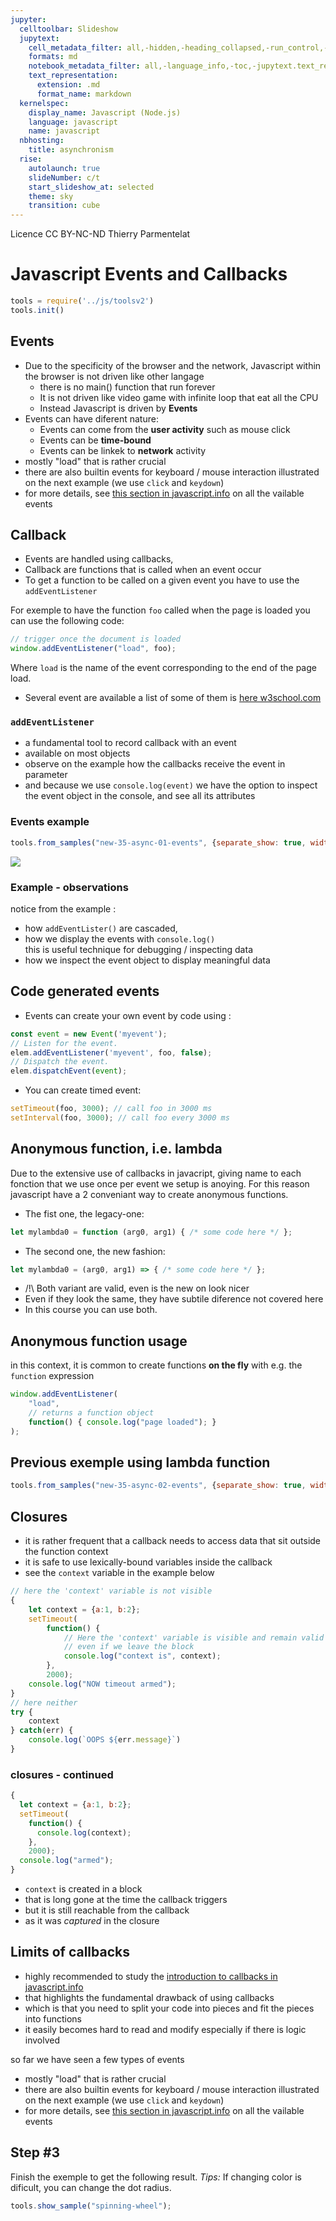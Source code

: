 ```yaml
---
jupyter:
  celltoolbar: Slideshow
  jupytext:
    cell_metadata_filter: all,-hidden,-heading_collapsed,-run_control,-trusted
    formats: md
    notebook_metadata_filter: all,-language_info,-toc,-jupytext.text_representation.jupytext_version,-jupytext.text_representation.format_version
    text_representation:
      extension: .md
      format_name: markdown
  kernelspec:
    display_name: Javascript (Node.js)
    language: javascript
    name: javascript
  nbhosting:
    title: asynchronism
  rise:
    autolaunch: true
    slideNumber: c/t
    start_slideshow_at: selected
    theme: sky
    transition: cube
---
```


<!-- #region slideshow={"slide_type": "slide"} -->
<div class="licence">
<span>Licence CC BY-NC-ND</span>
<span>Thierry Parmentelat</span>
</div>
<!-- #endregion -->

<!-- #region slideshow={"slide_type": ""} -->
# Javascript Events and Callbacks
<!-- #endregion -->

```javascript
tools = require('../js/toolsv2')
tools.init()
```

<!-- #region slideshow={"slide_type": "slide"} -->
## Events

* Due to the specificity of the browser and the network, Javascript within the browser is not driven like other langage
  * there is no main() function that run forever
  * It is not driven like video game with infinite loop that eat all the CPU
  * Instead Javascript is driven by **Events**
* Events can have diferent nature:
  * Events can come from the **user activity** such as mouse click
  * Events can be **time-bound**
  * Events can be linkek to **network** activity
* mostly "load" that is rather crucial
* there are also builtin events for keyboard / mouse interaction illustrated on the next example (we use `click` and `keydown`)
* for more details, see [this section in javascript.info](https://javascript.info/event-details) on all the vailable events
<!-- #endregion -->

<!-- #region slideshow={"slide_type": "slide"} -->
## Callback

* Events are handled using callbacks,
* Callback are functions that is called when an event occur
* To get a function to be called on a given event you have to use the `addEventListener`

For exemple to have the function `foo` called when the page is loaded you can use the following code:

```javascript
// trigger once the document is loaded
window.addEventListener("load", foo);
```

Where `load` is the name of the event corresponding to the end of the page load.

* Several event are available a list of some of them is [here w3school.com](https://www.w3schools.com/jsref/dom_obj_event.asp)

<!-- #endregion -->

<!-- #region slideshow={"slide_type": "slide"} -->
### `addEventListener`
<!-- #endregion -->

* a fundamental tool to record callback with an event
* available on most objects
* observe on the example how the callbacks receive the event in parameter
* and because we use `console.log(event)` we have the option to inspect the event object in the console, and see all its attributes

<!-- #region slideshow={"slide_type": "slide"} -->
### Events example
<!-- #endregion -->

```javascript hide_input=false
tools.from_samples("new-35-async-01-events", {separate_show: true, width: '40em'})
```

<!-- #region slideshow={"slide_type": "slide"} -->
![](../media/callbacks-chain.png)
<!-- #endregion -->

<!-- #region slideshow={"slide_type": "slide"} -->
### Example - observations
<!-- #endregion -->

notice from the example :

* how `addEventLister()` are cascaded,
* how we display the events with `console.log()`  
  this is useful technique for debugging / inspecting data
* how we inspect the event object to display meaningful data

<!-- #region slideshow={"slide_type": "slide"} -->
## Code generated events

* Events can create your own event by code using :

```javascript
const event = new Event('myevent');
// Listen for the event.
elem.addEventListener('myevent', foo, false);
// Dispatch the event.
elem.dispatchEvent(event);
```

* You can create timed event:

```javascript
setTimeout(foo, 3000); // call foo in 3000 ms
setInterval(foo, 3000); // call foo every 3000 ms

```
<!-- #endregion -->

<!-- #region slideshow={"slide_type": "slide"} -->
## Anonymous function, i.e. lambda

Due to the extensive use of callbacks in javacript, giving name to each fonction that we use once per event we setup is anoying. For this reason javascript have a 2 conveniant way to create anonymous functions.

* The fist one, the legacy-one:
```javascript
let mylambda0 = function (arg0, arg1) { /* some code here */ };
```
* The second one, the new fashion:
```javascript
let mylambda0 = (arg0, arg1) => { /* some code here */ };
```
* /!\ Both variant are valid, even is the new on look nicer
* Even if they look the same, they have subtile diference not covered here
* In this course you can use both.

<!-- #endregion -->

<!-- #region slideshow={"slide_type": "slide"} -->
## Anonymous function usage

in this context, it is common to create functions **on the fly** with e.g. the `function` expression

```javascript
window.addEventListener(
    "load", 
    // returns a function object
    function() { console.log("page loaded"); }  
);
```
<!-- #endregion -->

<!-- #region slideshow={"slide_type": "slide"} -->
## Previous exemple using lambda function
<!-- #endregion -->

```javascript
tools.from_samples("new-35-async-02-events", {separate_show: true, width: '40em'})
```

<!-- #region slideshow={"slide_type": "slide"} -->
## Closures
<!-- #endregion -->

* it is rather frequent that a callback needs to access data that sit outside the function context
* it is safe to use lexically-bound variables inside the callback
* see the `context` variable in the example below

```javascript
// here the 'context' variable is not visible
{ 
    let context = {a:1, b:2};
    setTimeout( 
        function() {
            // Here the 'context' variable is visible and remain valid
            // even if we leave the block
            console.log("context is", context);
        },
        2000);
    console.log("NOW timeout armed");
} 
// here neither
try {
    context
} catch(err) {
    console.log(`OOPS ${err.message}`)
}
```

<!-- #region slideshow={"slide_type": "slide"} -->
### closures - continued
<!-- #endregion -->

<!-- #region cell_style="split" -->
```javascript
{ 
  let context = {a:1, b:2};
  setTimeout( 
    function() {
      console.log(context);
    },
    2000);
  console.log("armed");
}
```
<!-- #endregion -->

<!-- #region cell_style="split" -->
* `context` is created in a block
* that is long gone at the time the callback triggers
* but it is still reachable from the callback
* as it was *captured* in the closure
<!-- #endregion -->

<!-- #region slideshow={"slide_type": "slide"} -->
## Limits of callbacks
<!-- #endregion -->

* highly recommended to study the [introduction to callbacks in javascript.info](https://javascript.info/callbacks)
* that highlights the fundamental drawback of using callbacks
* which is that you need to split your code into pieces and fit the pieces into functions
* it easily becomes hard to read and modify especially if there is logic involved


so far we have seen a few types of events

* mostly "load" that is rather crucial
* there are also builtin events for keyboard / mouse interaction illustrated on the next example (we use `click` and `keydown`)
* for more details, see [this section in javascript.info](https://javascript.info/event-details) on all the vailable events

<!-- #region slideshow={"slide_type": "slide"} -->
## Step #3

Finish the exemple to get the following result.
_Tips:_ If changing color is dificult, you can change the dot radius.
<!-- #endregion -->

```javascript
tools.show_sample("spinning-wheel");
```
